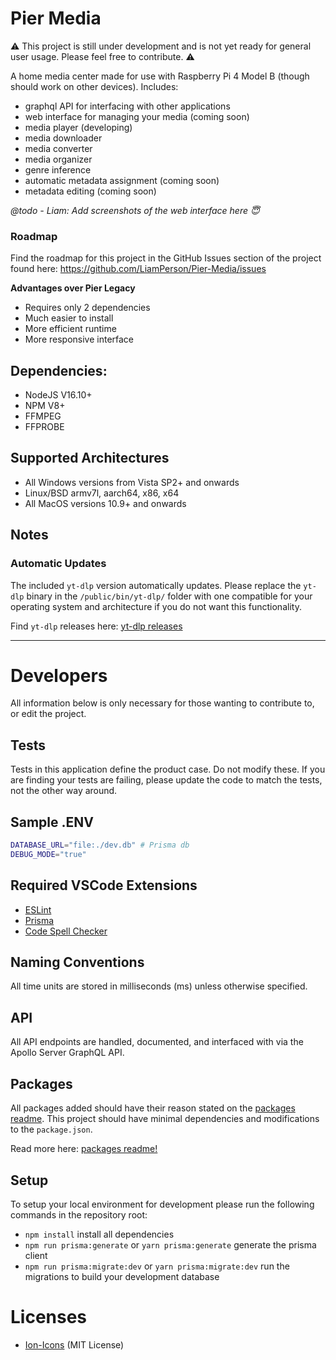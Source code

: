 # Pier Media

⚠ This project is still under development and is not yet ready for general user usage. Please feel free to contribute. ⚠

A home media center made for use with Raspberry Pi 4 Model B (though should work on other devices).
Includes:

- graphql API for interfacing with other applications
- web interface for managing your media (coming soon)
- media player (developing)
- media downloader
- media converter
- media organizer
- genre inference
- automatic metadata assignment (coming soon)
- metadata editing (coming soon)

_@todo - Liam: Add screenshots of the web interface here 😇_

### Roadmap

Find the roadmap for this project in the GitHub Issues section of the project found here: https://github.com/LiamPerson/Pier-Media/issues

**Advantages over Pier Legacy**

- Requires only 2 dependencies
- Much easier to install
- More efficient runtime
- More responsive interface

## Dependencies:

- NodeJS V16.10+
- NPM V8+
- FFMPEG
- FFPROBE

## Supported Architectures

- All Windows versions from Vista SP2+ and onwards
- Linux/BSD armv7l, aarch64, x86, x64
- All MacOS versions 10.9+ and onwards

## Notes

### Automatic Updates

The included `yt-dlp` version automatically updates. Please replace the `yt-dlp` binary in the `/public/bin/yt-dlp/` folder with one compatible for your operating system and architecture if you do not want this functionality.

Find `yt-dlp` releases here: [yt-dlp releases](https://github.com/yt-dlp/yt-dlp#release-files)

---

# Developers

All information below is only necessary for those wanting to contribute to, or edit the project.

## Tests

Tests in this application define the product case. Do not modify these. If you are finding your tests are failing, please update the code to match the tests, not the other way around.

## Sample .ENV

```sh
DATABASE_URL="file:./dev.db" # Prisma db
DEBUG_MODE="true"
```

## Required VSCode Extensions

- [ESLint](https://marketplace.visualstudio.com/items?itemName=dbaeumer.vscode-eslint)
- [Prisma](https://marketplace.visualstudio.com/items?itemName=Prisma.prisma)
- [Code Spell Checker](https://marketplace.visualstudio.com/items?itemName=streetsidesoftware.code-spell-checker)

## Naming Conventions

All time units are stored in milliseconds (ms) unless otherwise specified.

## API

All API endpoints are handled, documented, and interfaced with via the Apollo Server GraphQL API.

## Packages

All packages added should have their reason stated on the [packages readme](./docs/packages/README.md). This project should have minimal dependencies and modifications to the `package.json`.

Read more here: [packages readme!](./docs/packages/README.md)

## Setup

To setup your local environment for development please run the following commands in the repository root:

- `npm install` install all dependencies
- `npm run prisma:generate` or `yarn prisma:generate` generate the prisma client
- `npm run prisma:migrate:dev` or `yarn prisma:migrate:dev` run the migrations to build your development database

# Licenses

- [Ion-Icons](./public/ion-icons/LICENSE) (MIT License)
